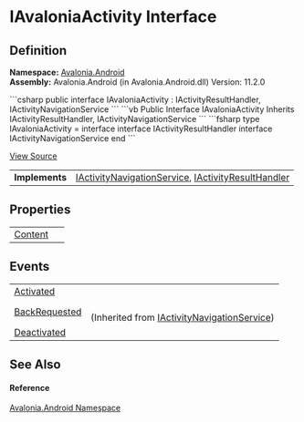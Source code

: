 # IAvaloniaActivity Interface




## Definition
**Namespace:** <a href="N_Avalonia_Android">Avalonia.Android</a>  
**Assembly:** Avalonia.Android (in Avalonia.Android.dll) Version: 11.2.0

<Tabs groupId="api-code-preview">
<TabItem value="csharp" label="C#">
```csharp
public interface IAvaloniaActivity : IActivityResultHandler, 
	IActivityNavigationService
```
</TabItem>
<TabItem value="vb" label="VB">
```vb
Public Interface IAvaloniaActivity
	Inherits IActivityResultHandler, IActivityNavigationService
```
</TabItem>
<TabItem value="fsharp" label="F#">
```fsharp
type IAvaloniaActivity = 
    interface
        interface IActivityResultHandler
        interface IActivityNavigationService
    end
```
</TabItem>
</Tabs>



<a href="https://github.com/AvaloniaUI/Avalonia/tree/master/src/Android/Avalonia.Android/IAvaloniaActivity.cs" title="View the source code">View Source</a>

<table>
<tr><td><strong>Implements</strong></td><td><a href="T_Avalonia_Android_IActivityNavigationService">IActivityNavigationService</a>, <a href="T_Avalonia_Android_IActivityResultHandler">IActivityResultHandler</a></td></tr>
</table>



## Properties
<table>
<tr>
<td><a href="P_Avalonia_Android_IAvaloniaActivity_Content">Content</a></td>
<td> </td>
</tr>
</table>

## Events
<table>
<tr>
<td><a href="E_Avalonia_Android_IAvaloniaActivity_Activated">Activated</a></td>
<td> </td>
</tr>
<tr>
<td><a href="E_Avalonia_Android_IActivityNavigationService_BackRequested">BackRequested</a></td>
<td><br />(Inherited from <a href="T_Avalonia_Android_IActivityNavigationService">IActivityNavigationService</a>)</td>
</tr>
<tr>
<td><a href="E_Avalonia_Android_IAvaloniaActivity_Deactivated">Deactivated</a></td>
<td> </td>
</tr>
</table>

## See Also


#### Reference
<a href="N_Avalonia_Android">Avalonia.Android Namespace</a>  
